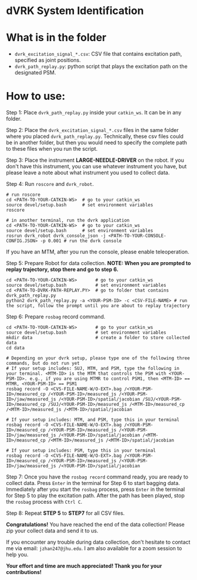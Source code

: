 dVRK System Identification 
===  
  
What is in the folder
===  
- ``dvrk_excitation_signal_*.csv``: CSV file that contains excitation path, specified as joint positions. 
- ``dvrk_path_replay.py``: python script that plays the excitation path on the designated PSM.

How to use:  
===
Step 1: 
Place ``dvrk_path_replay.py`` inside your ``catkin_ws``. It can be in any folder. 

Step 2:
Place the ``dvrk_excitation_signal_*.csv`` files in the same folder where you placed ``dvrk_path_replay.py``. Technically, these csv files could be in another folder, but then you would need to specify the complete path to these files when you run the script.

Step 3:
Place the instrument **LARGE-NEEDLE-DRIVER** on the robot. If you don't have this instrument, you can use whatever instrument you have, but please leave a note about what instrument you used to collect data.

Step 4:
Run ``roscore`` and ``dvrk_robot``.

```
# run roscore
cd <PATH-TO-YOUR-CATKIN-WS>  # go to your catkin_ws
source devel/setup.bash      # set environment variables
roscore                      

# in another terminal, run the dvrk application
cd <PATH-TO-YOUR-CATKIN-WS>  # go to your catkin_ws
source devel/setup.bash      # set environment variables
rosrun dvrk_robot dvrk_console_json -j <PATH-TO-YOUR-CONSOLE-CONFIG.JSON> -p 0.001 # run the dvrk console
```
If you have an MTM, after you run the console, please enable teleoperation.

Step 5:
Prepare Robot for data collection.
**NOTE: When you are prompted to replay trajectory, stop there and go to step 6.**

```
cd <PATH-TO-YOUR-CATKIN-WS>       # go to your catkin_ws
source devel/setup.bash           # set environment variables 
cd <PATH-TO-DVRK-PATH-REPLAY.PY>  # go to folder that contains dvrk_path_replay.py
python2 dvrk_path_replay.py -a <YOUR-PSM-ID> -c <CSV-FILE-NAME> # run the script, follow the prompt until you are about to replay trajectory
```

Step 6:
Prepare ``rosbag`` record command.

```
cd <PATH-TO-YOUR-CATKIN-WS>       # go to your catkin_ws
source devel/setup.bash           # set environment variables 
mkdir data                        # create a folder to store collected data
cd data

# Depending on your dvrk setup, please type one of the following three commands, but do not run yet
# If your setup includes: SUJ, MTM, and PSM, type the following in your terminal. <MTM-ID> is the MTM that controls the PSM with <YOUR-PSM-ID>. e.g., if you are using MTMR to control PSM1, then <MTM-ID> == MTMR, <YOUR-PSM-ID> == PSM1
rosbag record -O <CVS-FILE-NAME-W/O-EXT>.bag /<YOUR-PSM-ID>/measured_cp /<YOUR-PSM-ID>/measured_js /<YOUR-PSM-ID>/jaw/measured_js /<YOUR-PSM-ID>/spatial/jacobian /SUJ/<YOUR-PSM-ID>/measured_cp /SUJ/<YOUR-PSM-ID>/measured_js /<MTM-ID>/measured_cp /<MTM-ID>/measured_js /<MTM-ID>/spatial/jacobian

# If your setup includes: MTM, and PSM, type this in your terminal
rosbag record -O <CVS-FILE-NAME-W/O-EXT>.bag /<YOUR-PSM-ID>/measured_cp /<YOUR-PSM-ID>/measured_js /<YOUR-PSM-ID>/jaw/measured_js /<YOUR-PSM-ID>/spatial/jacobian /<MTM-ID>/measured_cp /<MTM-ID>/measured_js /<MTM-ID>/spatial/jacobian

# If your setup includes: PSM, type this in your terminal
rosbag record -O <CVS-FILE-NAME-W/O-EXT>.bag /<YOUR-PSM-ID>/measured_cp /<YOUR-PSM-ID>/measured_js /<YOUR-PSM-ID>/jaw/measured_js /<YOUR-PSM-ID>/spatial/jacobian
```

Step 7:
Once you have the ``rosbag record`` command ready, you are ready to collect data. Press ``Enter``  in the terminal for Step 6 to start bagging data. Immediately after you start the ``rosbag`` process, press ``Enter`` in the terminal for Step 5 to play the excitation path. After the path has been played, stop the ``rosbag`` process with ``Ctrl C``.

Step 8:
Repeat **STEP 5** to **STEP7** for all CSV files. 

**Congratulations!** You have reached the end of the data collection! Please zip your collect data and send it to us. 

If you encounter any trouble during data collection, don't hesitate to contact me via email: ``jzhan247@jhu.edu``. I am also available for a zoom session to help you. 

**Your effort and time are much appreciated! Thank you for your contributions!**

